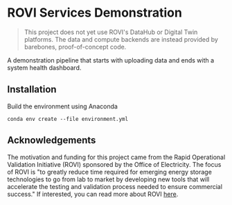 # ROVI Services Demonstration

> This project does not yet use ROVI's DataHub or Digital Twin platforms.
> The data and compute backends are instead provided by barebones, proof-of-concept code.

A demonstration pipeline that starts with uploading data and ends with a system health dashboard.

## Installation

Build the environment using Anaconda

`conda env create --file environment.yml`

## Acknowledgements

The motivation and funding for this project came from the Rapid Operational Validation Initiative (ROVI) sponsored by the Office of Electricity. The focus of ROVI is "to greatly reduce time required for emerging energy storage technologies to go from lab to market by developing new tools that will accelerate the testing and validation process needed to ensure commercial success." If interested, you can read more about ROVI [here](https://www.energy.gov/oe/rapid-operational-validation-initiative-rovi).

